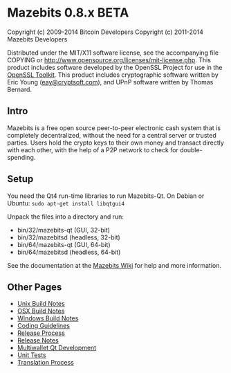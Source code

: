 Mazebits 0.8.x BETA
====================

Copyright (c) 2009-2014 Bitcoin Developers
Copyright (c) 2011-2014 Mazebits Developers

Distributed under the MIT/X11 software license, see the accompanying
file COPYING or http://www.opensource.org/licenses/mit-license.php.
This product includes software developed by the OpenSSL Project for use in the [OpenSSL Toolkit](http://www.openssl.org/). This product includes
cryptographic software written by Eric Young ([eay@cryptsoft.com](mailto:eay@cryptsoft.com)), and UPnP software written by Thomas Bernard.


Intro
---------------------
Mazebits is a free open source peer-to-peer electronic cash system that is
completely decentralized, without the need for a central server or trusted
parties.  Users hold the crypto keys to their own money and transact directly
with each other, with the help of a P2P network to check for double-spending.


Setup
---------------------
You need the Qt4 run-time libraries to run Mazebits-Qt. On Debian or Ubuntu:
	`sudo apt-get install libqtgui4`

Unpack the files into a directory and run:

- bin/32/mazebits-qt (GUI, 32-bit)
- bin/32/mazebitsd (headless, 32-bit)
- bin/64/mazebits-qt (GUI, 64-bit)
- bin/64/mazebitsd (headless, 64-bit)

See the documentation at the [Mazebits Wiki](http://mazebits.info)
for help and more information.


Other Pages
---------------------
- [Unix Build Notes](build-unix.md)
- [OSX Build Notes](build-osx.md)
- [Windows Build Notes](build-msw.md)
- [Coding Guidelines](coding.md)
- [Release Process](release-process.md)
- [Release Notes](release-notes.md)
- [Multiwallet Qt Development](multiwallet-qt.md)
- [Unit Tests](unit-tests.md)
- [Translation Process](translation_process.md)
